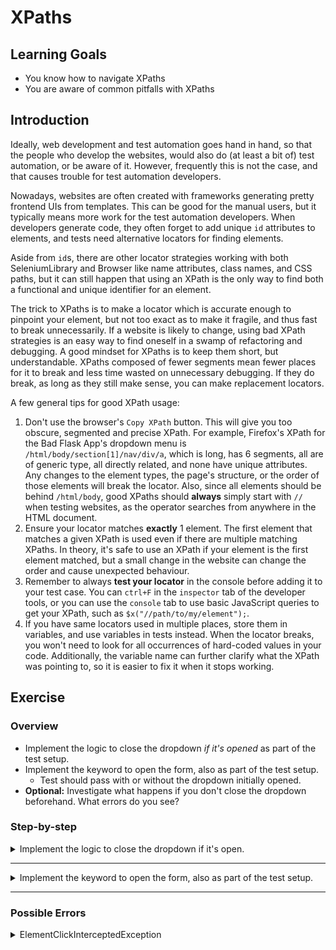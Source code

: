<link rel="stylesheet" href="tabs.css">
<script src="tabs.js"></script>

# XPaths

## Learning Goals

- You know how to navigate XPaths
- You are aware of common pitfalls with XPaths

## Introduction

Ideally, web development and test automation goes hand in hand, so
that the people who develop the websites, would also do (at least
a bit of) test automation, or be aware of it. However, frequently this is not
the case, and that causes trouble for test automation developers.

Nowadays, websites are often created with frameworks generating pretty frontend UIs from templates. This can be good for the manual users,
but it typically means more work for the test automation developers.
When developers generate code, they often
forget to add unique `id` attributes to elements, and tests need
alternative locators for finding elements.

Aside from `id`s, there are other locator strategies working with both SeleniumLibrary and Browser
like name attributes, class names, and CSS paths, but it can still happen that using an XPath is the
only way to find both a functional and unique identifier for an element.

The trick to XPaths is to make a locator which is accurate enough to pinpoint
your element, but not too exact as to make it fragile, and thus fast to break unnecessarily.
If a website is likely to change, using bad XPath strategies is an easy way to find
oneself in a swamp of refactoring and debugging. A good mindset for XPaths
is to keep them short, but understandable. XPaths composed of fewer segments mean fewer places
for it to break and less time wasted on unnecessary debugging. If they do break,
as long as they still make sense, you can make replacement locators.

A few general tips for good XPath usage:

1. Don't use the browser's `Copy XPath` button. This will give you too
obscure, segmented and precise XPath. For example, Firefox's XPath for the
Bad Flask App's dropdown menu is `/html/body/section[1]/nav/div/a`, which is long,
has 6 segments, all are of generic type, all directly related, and none have unique attributes. Any
changes to the element types, the page's structure, or the order of those elements
will break the locator. Also, since all elements should be behind `/html/body`, good
XPaths should **always** simply start with `//` when testing websites, as the operator searches from anywhere in the HTML document.
2. Ensure your locator matches **exactly** 1 element. The first element that matches
a given XPath is used even if there are multiple
matching XPaths. In theory, it's safe to use an XPath if your element is the first
element matched, but a small change in the website can change the order and cause
unexpected behaviour.
3. Remember to always **test your locator** in the console before adding it to your test
case. You can `ctrl+F` in the `inspector` tab of the developer tools, or you
can use the `console` tab to use basic JavaScript queries to get your XPath,
such as `$x("//path/to/my/element");`.
4. If you have same locators used in multiple places, store them in variables, and use variables in tests instead. When the locator breaks, you won't need to look for all occurrences of hard-coded values in your code. Additionally, the variable name can further clarify what
the XPath was pointing to, so it is easier to fix it when it stops working.

## Exercise

### Overview

- Implement the logic to close the dropdown _if it's opened_ as part of the test setup.
- Implement the keyword to open the form, also as part of the test setup.
  - Test should pass with or without the dropdown initially opened.
- **Optional:** Investigate what happens if you don't close the dropdown beforehand.
What errors do you see?

### Step-by-step

<details>
  <summary>Implement the logic to close the dropdown if it's open.</summary>

<br />

- Create a variable called `OPENED DROPDOWN` and set it to `//div[contains(@class, 'open')]`
- Implement the keyword called `Close Dropdown If Opened` that clicks the element `OPENED DROPDOWN`.

<div class="tab">
  <button class="tablinks" onclick="openTab(event, 'SeleniumLibrary')">SeleniumLibrary</button>
  <button class="tablinks" onclick="openTab(event, 'Browser')">Browser</button>
</div>

<div id="SeleniumLibrary" class="tabcontent">

- Use `Run Keyword And Return Status` and `Page Should Contain Element` to check if the dropdown is opened.
Store the result in a variable called `element visible`.
- Using your new variable, use `Run Keyword If` to conditionally close the dropdown.

</div> <!-- SeleniumLibrary -->

<div id="Browser" class="tabcontent">

- Use `Get Element State` with `visible` as the state and store it in a variable.
- Using your new variable, use `Run Keyword If` to conditionally close the dropdown.

</div> <!-- Browser -->

<br />

<details>
  <summary>What just happened?</summary>

<br />

As we land on Bad Flask App, we _might_ see a huge dropdown opened
covering the whole website. It opens at random, so there's no knowing whether it
will open in our test case or not. While we're looking at the Bad Flask App, let's
open our developer console by right-clicking anywhere on the screen and selecting `inspect`.
It's a good idea to keep the developer console always opened when you're writing web tests.
We notice, that the dropdown doesn't have an `id` field that would allow us to
easily access that element.

The dropdown button is an
`a` element, which has classes we could use, for example `dropdown-toggle`. However, there's a similar, but hidden `a`
element before in the HTML, so we can't use that `a` alone. Instead, we can use its parent
`div` element to handle the click, as it is the size of the button. Also, it has a class called `open` when the dropdown is opened which disappears when it's closed. So, in other words _if_ the `div` element has a class called `open`, we can click it to close it.

Since our locator is pretty generic, we add it to the `Variables` table in our resource file.
Following Robot Framework's best practices, we give our
variable an UPPER CASE name. As we write more code, we can add next XPaths into the table of `Variables`, every time giving them meaningful names.

</details>

> :bulb: When you click the dropdown in your browser window, there is an additional attribute
> added to the dropdown element: `aria-expanded: "true"` (or `false`). However, using this
> **doesn't** work, since the element doesn't have that attribute when the page is
> initially loaded. It loads the first time the element is clicked.
>
> In this case, we could've also used the `style="display: none;"` attribute of the first
> `a` element to determinate our dropdown element. Yet another way would be to check if the `ul` with class
> `dropdown-menu` is visible in the page, after checking that the page is fully loaded, to avoid
> creating race conditions. Often with XPaths, there is more than "one true answer".

</details> <!-- Implement the logic to close the dropdown if it's open. -->

---

<details>
  <summary>Implement the keyword to open the form, also as part of the test setup.</summary>

<br />

- Add a variable for our `//button` XPath.
- Implement the keyword called `Show Form` which clicks the `//button` element.

- Add `Test Setup` to your `Settings` table and call `Close Dropdown If Opened` and `Show Form`.

> It's possible that your line becomes quite long when you call multiple keywords.
> You can always split your keywords into multiple lines using `...` at the beginning
> of the next line.
>
> E.g.
>
> ```robot
> *** Settings ***
> Test Setup    Run Keywords
> ...           My First Keyword
> ...           AND
> ...           My Second Keyword
> ```

<details>
  <summary>What just happened?</summary>

Now we're able to close the dropdown if it's opened. We still need to show our form.
Again, we don't have an `id` for our element, but luckily the page has only one `button`,
so our XPath is fairly straightforward: `//button`. Again, even though our XPath is short,
it sounds too general, so better add it to the `Variables` table.

Now we have two new keywords: one that closes the dropdown if it is opened and one
that clicks the "Show Form" button. Let's add this to our `Test Setup`. We could
write a wrapper keyword that calls both our new keywords, or we can use the `Run Keywords`
keyword from the BuiltIn library directly. Using `Run Keywords` is a way to group
keywords into a single step if needed. We can link different keywords with `AND` after
each keyword and its parameters.

<br />

</details>

We can still validate our test behaves as expected by running `robot -d output tests/form.robot`.
Our test should open the browser to Bad Flask App, check if the dropdown is opened and close it
when possible, click the "Show Form" button, and finally close the browser.

</details> <!-- Implement the keyword to open the form, also as part of the test setup. -->

---

### Possible Errors

<details>
  <summary>ElementClickInterceptedException</summary>

If you don't close the dropdown you might get an error which says something like this:

```text
ElementClickInterceptedException: Message: element click intercepted: Element <button id="showForm" style="width: 100px; margin: -100 auto 20 auto;">...</button> is not clickable at point (120, 206). Other element would receive the click: <ul class="dropdown-menu" role="menu" aria-labelledby="dLabel">...</ul>
```

This means that you're trying to access an element that is _behind_ another element.
If you try to click the area where the element is, but another element is on top of it, that top
element will receive our click instead, just as if a human was interacting with it. This occurs even
if the top element is completely transparent.

This is common with hover tooltips or menus. Some fields are hidden
behind other elements, and typically you need to close a menu or move your
cursor somewhere else to make the hover go away. For example, some forms
show helpful tooltips, but when a tooltip covers the "Submit" button,
your test execution will fail.

</details>
